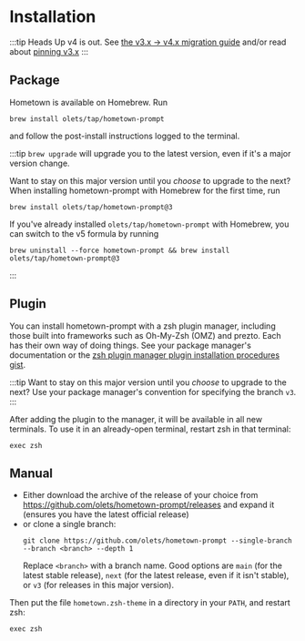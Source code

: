 # Installation

:::tip Heads Up
v4 is out. See [the v3.x -> v4.x migration guide](https://v4.hometown-prompt.olets.dev/migrating-between-versions.html#migrating-from-v3) and/or read about [pinning v3.x](./installation.md)
:::

## Package

Hometown is available on Homebrew. Run

```shell:no-line-numbers
brew install olets/tap/hometown-prompt
```

and follow the post-install instructions logged to the terminal.

:::tip
`brew upgrade` will upgrade you to the latest version, even if it's a major version change.

Want to stay on this major version until you _choose_ to upgrade to the next? When installing hometown-prompt with Homebrew for the first time, run

```shell:no-line-numbers
brew install olets/tap/hometown-prompt@3
```

If you've already installed `olets/tap/hometown-prompt` with Homebrew, you can switch to the v5 formula by running

```shell:no-line-numbers
brew uninstall --force hometown-prompt && brew install olets/tap/hometown-prompt@3
```

:::

## Plugin

You can install hometown-prompt with a zsh plugin manager, including those built into frameworks such as Oh-My-Zsh (OMZ) and prezto. Each has their own way of doing things. See your package manager's documentation or the [zsh plugin manager plugin installation procedures gist](https://gist.github.com/olets/06009589d7887617e061481e22cf5a4a).

:::tip
Want to stay on this major version until you _choose_ to upgrade to the next? Use your package manager's convention for specifying the branch `v3`.
:::

After adding the plugin to the manager, it will be available in all new terminals. To use it in an already-open terminal, restart zsh in that terminal:

```shell:no-line-numbers
exec zsh
```

## Manual

- Either download the archive of the release of your choice from <https://github.com/olets/hometown-prompt/releases> and expand it (ensures you have the latest official release)
- or clone a single branch:
  ```shell:no-line-numbers
  git clone https://github.com/olets/hometown-prompt --single-branch --branch <branch> --depth 1
  ```
  Replace `<branch>` with a branch name. Good options are `main` (for the latest stable release), `next` (for the latest release, even if it isn't stable), or `v3` (for releases in this major version).

Then put the file `hometown.zsh-theme` in a directory in your `PATH`, and restart zsh:

```shell:no-line-numbers
exec zsh
```
